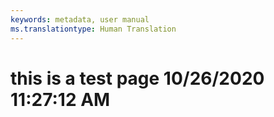 ```yaml
---
keywords: metadata, user manual
ms.translationtype: Human Translation
---
```

# this is a test page 10/26/2020 11:27:12 AM